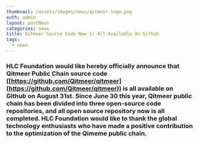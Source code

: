 ```yaml
---
thumbnail: /assets/images/news/qitmeer_logo.png
auth: admin
layout: postNews
categories: news
title: Qitmeer Source Code Now Is All Available On Github
tags:
  - news
---
```


### HLC Foundation would like hereby officially announce that Qitmeer Public Chain source code ([https://github.com/Qitmeer/qitmeer](https://github.com/Qitmeer/qitmeer)) is all available on Github on August 31st. Since June 30 this year, Qitmeer public chain has been divided into three open-source code repositories, and all open source repository now is all completed. HLC Foundation would like to thank the global technology enthusiasts who have made a positive contribution to the optimization of the Qimeme public chain.